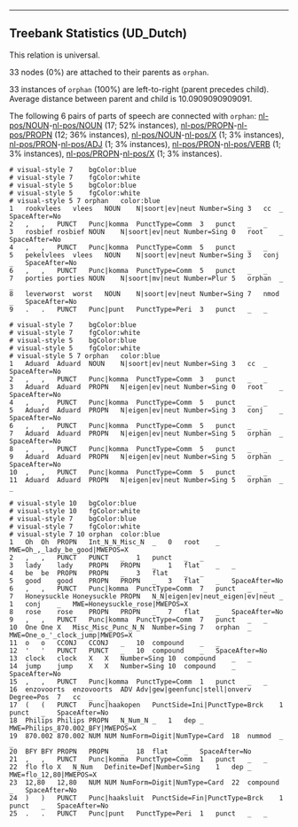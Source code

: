

--------------------------------------------------------------------------------

## Treebank Statistics (UD_Dutch)

This relation is universal.

33 nodes (0%) are attached to their parents as `orphan`.

33 instances of `orphan` (100%) are left-to-right (parent precedes child).
Average distance between parent and child is 10.0909090909091.

The following 6 pairs of parts of speech are connected with `orphan`: [nl-pos/NOUN]()-[nl-pos/NOUN]() (17; 52% instances), [nl-pos/PROPN]()-[nl-pos/PROPN]() (12; 36% instances), [nl-pos/NOUN]()-[nl-pos/X]() (1; 3% instances), [nl-pos/PRON]()-[nl-pos/ADJ]() (1; 3% instances), [nl-pos/PRON]()-[nl-pos/VERB]() (1; 3% instances), [nl-pos/PROPN]()-[nl-pos/X]() (1; 3% instances).


~~~ conllu
# visual-style 7	bgColor:blue
# visual-style 7	fgColor:white
# visual-style 5	bgColor:blue
# visual-style 5	fgColor:white
# visual-style 5 7 orphan	color:blue
1	rookvlees	vlees	NOUN	N|soort|ev|neut	Number=Sing	3	cc	_	SpaceAfter=No
2	,	,	PUNCT	Punc|komma	PunctType=Comm	3	punct	_	_
3	rosbief	rosbief	NOUN	N|soort|ev|neut	Number=Sing	0	root	_	SpaceAfter=No
4	,	,	PUNCT	Punc|komma	PunctType=Comm	5	punct	_	_
5	pekelvlees	vlees	NOUN	N|soort|ev|neut	Number=Sing	3	conj	_	SpaceAfter=No
6	,	,	PUNCT	Punc|komma	PunctType=Comm	5	punct	_	_
7	porties	porties	NOUN	N|soort|mv|neut	Number=Plur	5	orphan	_	_
8	leverworst	worst	NOUN	N|soort|ev|neut	Number=Sing	7	nmod	_	SpaceAfter=No
9	.	.	PUNCT	Punc|punt	PunctType=Peri	3	punct	_	_

~~~


~~~ conllu
# visual-style 7	bgColor:blue
# visual-style 7	fgColor:white
# visual-style 5	bgColor:blue
# visual-style 5	fgColor:white
# visual-style 5 7 orphan	color:blue
1	Aduard	Aduard	NOUN	N|soort|ev|neut	Number=Sing	3	cc	_	SpaceAfter=No
2	,	,	PUNCT	Punc|komma	PunctType=Comm	3	punct	_	_
3	Aduard	Aduard	PROPN	N|eigen|ev|neut	Number=Sing	0	root	_	SpaceAfter=No
4	,	,	PUNCT	Punc|komma	PunctType=Comm	5	punct	_	_
5	Aduard	Aduard	PROPN	N|eigen|ev|neut	Number=Sing	3	conj	_	SpaceAfter=No
6	,	,	PUNCT	Punc|komma	PunctType=Comm	5	punct	_	_
7	Aduard	Aduard	PROPN	N|eigen|ev|neut	Number=Sing	5	orphan	_	SpaceAfter=No
8	,	,	PUNCT	Punc|komma	PunctType=Comm	5	punct	_	_
9	Aduard	Aduard	PROPN	N|eigen|ev|neut	Number=Sing	5	orphan	_	SpaceAfter=No
10	,	,	PUNCT	Punc|komma	PunctType=Comm	5	punct	_	_
11	Aduard	Aduard	PROPN	N|eigen|ev|neut	Number=Sing	5	orphan	_	_

~~~


~~~ conllu
# visual-style 10	bgColor:blue
# visual-style 10	fgColor:white
# visual-style 7	bgColor:blue
# visual-style 7	fgColor:white
# visual-style 7 10 orphan	color:blue
1	Oh	Oh	PROPN	Int_N_N_Misc_N	_	0	root	_	MWE=Oh_,_lady_be_good|MWEPOS=X
2	,	,	PUNCT	PUNCT	_	1	punct	_	_
3	lady	lady	PROPN	PROPN	_	1	flat	_	_
4	be	be	PROPN	PROPN	_	3	flat	_	_
5	good	good	PROPN	PROPN	_	3	flat	_	SpaceAfter=No
6	,	,	PUNCT	Punc|komma	PunctType=Comm	7	punct	_	_
7	Honeysuckle	Honeysuckle	PROPN	N_N|eigen|ev|neut_eigen|ev|neut	_	1	conj	_	MWE=Honeysuckle_rose|MWEPOS=X
8	rose	rose	PROPN	PROPN	_	7	flat	_	SpaceAfter=No
9	,	,	PUNCT	Punc|komma	PunctType=Comm	7	punct	_	_
10	One	One	X	Misc_Misc_Punc_N_N	Number=Sing	7	orphan	_	MWE=One_o_'_clock_jump|MWEPOS=X
11	o	o	CCONJ	CCONJ	_	10	compound	_	_
12	'	'	PUNCT	PUNCT	_	10	compound	_	SpaceAfter=No
13	clock	clock	X	X	Number=Sing	10	compound	_	_
14	jump	jump	X	X	Number=Sing	10	compound	_	SpaceAfter=No
15	,	,	PUNCT	Punc|komma	PunctType=Comm	1	punct	_	_
16	enzovoorts	enzovoorts	ADV	Adv|gew|geenfunc|stell|onverv	Degree=Pos	7	cc	_	_
17	(	(	PUNCT	Punc|haakopen	PunctSide=Ini|PunctType=Brck	1	punct	_	SpaceAfter=No
18	Philips	Philips	PROPN	N_Num_N	_	1	dep	_	MWE=Philips_870.002_BFY|MWEPOS=X
19	870.002	870.002	NUM	NUM	NumForm=Digit|NumType=Card	18	nummod	_	_
20	BFY	BFY	PROPN	PROPN	_	18	flat	_	SpaceAfter=No
21	,	,	PUNCT	Punc|komma	PunctType=Comm	1	punct	_	_
22	flo	flo	X	N_Num	Definite=Def|Number=Sing	1	dep	_	MWE=flo_12,80|MWEPOS=X
23	12,80	12,80	NUM	NUM	NumForm=Digit|NumType=Card	22	compound	_	SpaceAfter=No
24	)	)	PUNCT	Punc|haaksluit	PunctSide=Fin|PunctType=Brck	1	punct	_	SpaceAfter=No
25	.	.	PUNCT	Punc|punt	PunctType=Peri	1	punct	_	_

~~~


